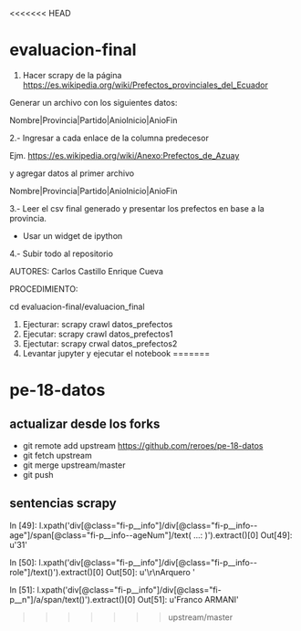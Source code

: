<<<<<<< HEAD
# evaluacion-final

1. Hacer scrapy de la página https://es.wikipedia.org/wiki/Prefectos_provinciales_del_Ecuador

Generar un archivo con los siguientes datos:

Nombre|Provincia|Partido|AnioInicio|AnioFin

2.- Ingresar a cada enlace de la columna predecesor

Ejm.
https://es.wikipedia.org/wiki/Anexo:Prefectos_de_Azuay

y agregar datos al primer archivo

Nombre|Provincia|Partido|AnioInicio|AnioFin

3.- Leer el csv final generado y presentar los prefectos en base a la provincia.
- Usar un widget de ipython

4.- Subir todo al repositorio


AUTORES:
	Carlos Castillo
	Enrique Cueva

PROCEDIMIENTO:

cd evaluacion-final/evaluacion_final

1. Ejecturar: 
	scrapy crawl datos_prefectos
2. Ejecutar:
	scrapy crawl datos_prefectos1
3. Ejectutar:
	scrapy crwal datos_prefectos2
4. Levantar jupyter y ejecutar el notebook
=======
# pe-18-datos

## actualizar desde los forks
- git remote add upstream https://github.com/reroes/pe-18-datos
- git fetch  upstream
- git merge upstream/master
- git push

## sentencias scrapy

In [49]: l.xpath('div[@class="fi-p__info"]/div[@class="fi-p__info--age"]/span[@class="fi-p__info--ageNum"]/text(
    ...: )').extract()[0]
Out[49]: u'31'

In [50]: l.xpath('div[@class="fi-p__info"]/div[@class="fi-p__info--role"]/text()').extract()[0]
Out[50]: u'\r\nArquero              '

In [51]: l.xpath('div[@class="fi-p__info"]/div[@class="fi-p__n"]/a/span/text()').extract()[0]
Out[51]: u'Franco ARMANI'

>>>>>>> upstream/master
